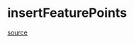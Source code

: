 # insertFeaturePoints

[source](github.com/OpenFOAM-jp/OpenFOAM-utilities-tutorials-jp/blob/master/v1906/mesh/generation/foamyMesh/foamyQuadMesh/insertFeaturePoints.C/insertFeaturePoints.C)



